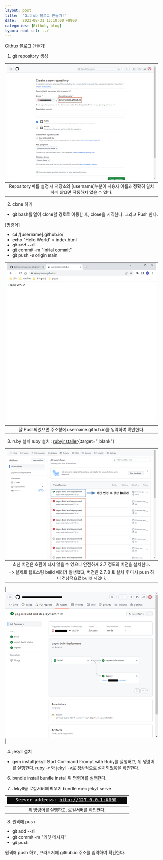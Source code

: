 ```yaml
---
layout: post
title:  "Github 블로그 만들기!"
date:   2023-08-31 13:10:00 +0900
categories: [Github, blog]
typora-root-url: ../
---
```

Github 블로그 만들기! 

1. git repository 생성  
  
| ![git_repository](/assets/img/git_repository_01.png) | 
|:--:| 
|  Repository 이름 설정 시 저장소의 [username]부분이 사용자 이름과 정확히 일치하지 않으면 작동하지 않을 수 있다. |

2. clone 하기  
- git bash를 열어 clone할 경로로 이동한 후, clone을 시작한다. 그리고 Push 한다.  
  
[명령어]  
- cd /[username].github.io/  
- echo "Hello World" > index.html  
- git add --all  
- git commit -m "Initial commit"  
- git push -u origin main  
  
| ![git_clone_push](/assets/img/git_clone_push_01.png) |
|:--:|
| 잘 Push되었으면 주소창에 username.github.io를 입력하여 확인한다. |

3. ruby 설치
ruby 설치 : [rubyinstaller](https://rubyinstaller.org/downloads/){:target="_blank"}

| ![git_build_error](/assets/img/git_build_error.png) |
|:--:|
| 최신 버전은 호환이 되지 않을 수 있으니 안전하게 2.7 정도의 버전을 설치한다.
=> 실제로 웹호스팅 build 에러가 발생했고, 버전은 2.7.8 로 설치 후 다시 push 하니 정상적으로 build 되었다. |

| ![git_build_success](/assets/img/git_build_success.png) |

4. jekyll 설치
- gem install jekyll
Start Command Prompt with Ruby를 실행하고, 위 명령어를 실행한다.
ruby -v 와 jekyll -v로 정상적으로 설치되었음을 확인한다.

6. bundle install
bundle install
위 명령어를 실행한다.

7. Jekyll을 로컬서버에 띄우기
bundle exec jekyll serve

| ![bundle_server](/assets/img/bundle_server.png) |
|:--:|
| 위 명령어를 실행하고, 로컬서버를 확인한다. |

8. 원격에 push
- git add --all
- git commit -m "커밋 메시지"
- git push

원격에 push 하고, 브라우저에 github.io 주소를 입력하여 확인한다.



